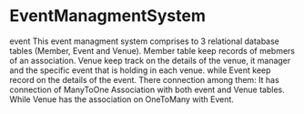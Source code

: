 # EventManagmentSystem
event
This event managment system comprises to 3 relational database tables (Member, Event and Venue). Member table keep records of mebmers of an association.
Venue keep track on the details of the venue, it manager and the specific event that is holding in each venue. while Event keep record on the details of the event. There connection among them:
It has connection of ManyToOne Association with both event and Venue tables. While Venue has the association on OneToMany with Event.
